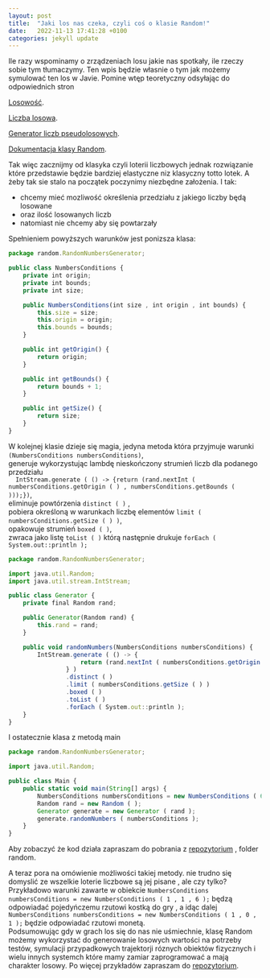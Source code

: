 ```yaml
---
layout: post
title:  "Jaki los nas czeka, czyli coś o klasie Random!"
date:   2022-11-13 17:41:28 +0100
categories: jekyll update
---
```

 Ile razy wspominamy o zrządzeniach losu jakie nas spotkały, ile rzeczy sobie tym tłumaczymy.
Ten wpis będzie własnie o tym jak możemy symulować ten los w Javie. 
 Pomine wtęp teoretyczny odsyłając do odpowiednich stron
 
[Losowość](https://pl.wikipedia.org/wiki/Losowo%C5%9B%C4%87).

[Liczba losowa](https://pl.wikipedia.org/wiki/Liczba_losowa).

[Generator liczb pseudolosowych](https://pl.wikipedia.org/wiki/Generator_liczb_pseudolosowych).

[Dokumentacja klasy Random](https://docs.oracle.com/javase/8/docs/api/java/util/Random.html).

Tak więc zacznijmy od klasyka czyli loterii liczbowych jednak rozwiązanie które przedstawie będzie 
bardziej elastyczne niz klasyczny totto lotek.
A żeby tak sie stalo na początek poczynimy niezbędne założenia. I tak:
- chcemy mieć mozliwość określenia przedziału z jakiego liczby będą losowane
- oraz ilość losowanych liczb
- natomiast nie chcemy aby się powtarzały

Spełnieniem powyższych warunków jest ponizsza klasa:
```js
package random.RandomNumbersGenerator;

public class NumbersConditions {
    private int origin;
    private int bounds;
    private int size;

    public NumbersConditions(int size , int origin , int bounds) {
        this.size = size;
        this.origin = origin;
        this.bounds = bounds;
    }

    public int getOrigin() {
        return origin;
    }

    public int getBounds() {
        return bounds + 1;
    }

    public int getSize() {
        return size;
    }
}

```

W kolejnej klasie dzieje się magia, jedyna metoda która przyjmuje warunki ```(NumbersConditions numbersConditions)```, 
<br> generuje wykorzystując lambdę nieskończony strumień liczb dla podanego przedziału
<br>```  IntStream.generate ( () -> {return (rand.nextInt ( numbersConditions.getOrigin ( ) , numbersConditions.getBounds ( )));})```,
<br>eliminuje powtórzenia ```distinct ( )``` , 
<br>pobiera określoną w warunkach liczbę elementów ```limit ( numbersConditions.getSize ( ) )```,
<br>opakowuje strumień ```boxed ( )```,
<br>zwraca jako listę ```toList ( )``` którą następnie drukuje ```forEach ( System.out::println );```
 
```js
package random.RandomNumbersGenerator;

import java.util.Random;
import java.util.stream.IntStream;

public class Generator {
    private final Random rand;

    public Generator(Random rand) {
        this.rand = rand;
    }

    public void randomNumbers(NumbersConditions numbersConditions) {
        IntStream.generate ( () -> {
                    return (rand.nextInt ( numbersConditions.getOrigin ( ) , numbersConditions.getBounds ( ) ));
                } )
                .distinct ( )
                .limit ( numbersConditions.getSize ( ) )
                .boxed ( )
                .toList ( )
                .forEach ( System.out::println );
    }
}

```

I ostatecznie klasa z metodą main
```js
package random.RandomNumbersGenerator;

import java.util.Random;

public class Main {
    public static void main(String[] args) {
        NumbersConditions numbersConditions = new NumbersConditions ( 6 , 1 , 49 );
        Random rand = new Random ( );
        Generator generate = new Generator ( rand );
        generate.randomNumbers ( numbersConditions );
    }
}

```
Aby zobaczyć że kod działa zapraszam do pobrania z [repozytorium](https://github.com/WJarze/Excercise.git) , folder random.

A teraz pora na omówienie możliwości takiej metody. nie trudno się domyslić ze wszelkie loterie liczbowe są jej pisane , ale czy tylko?
Przykładowo warunki zawarte w obiekcie ```NumbersConditions numbersConditions = new NumbersConditions ( 1 , 1 , 6 );``` będzą odpowiadać pojedyńczemu rzutowi kostką do gry , a idąc dalej ```NumbersConditions numbersConditions = new NumbersConditions ( 1 , 0 , 1 );``` będzie odpowiadać rzutowi monetą.
<br> Podsumowując gdy w grach los się do nas nie uśmiechnie, klasę Random możemy wykorzystać do generowanie losowych wartości na potrzeby testów, symulacji przypadkowych trajektorji róznych obiektów fizycznych i wielu innych systemch które mamy zamiar zaprogramować a mają charakter losowy. 
Po więcej przykładów zapraszam do [repozytorium](https://github.com/WJarze/Excercise.git).


